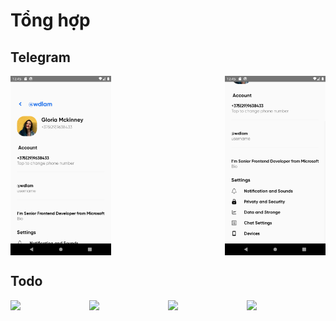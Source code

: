# Tổng hợp

## Telegram
<div style= "display:flex; justify-content:space-between">
  <img src="./screenshots/telegram/telegram1.png" width="32%">
  <img src="./screenshots/telegram/telegram2.png" width="32%">
</div>

## Todo
<div style= "display:flex; justify-content:space-between">
  <img src="./screenshots/todo1.png" width="32%">
  <img src="./screenshots/todo2.png" width="32%">
  <img src="./screenshots/todo3.png" width="32%">
  <img src="./screenshots/todo4.png" width="32%">

</div>


